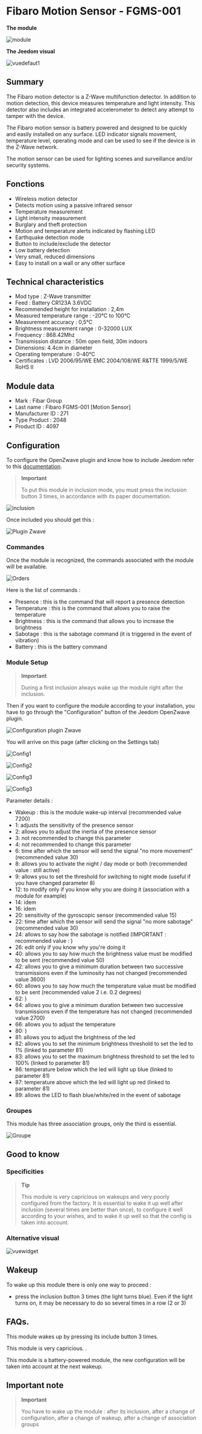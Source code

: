 # Fibaro Motion Sensor - FGMS-001

**The module**

![module](images/fibaro.fgms001/module.jpg)

**The Jeedom visual**

![vuedefaut1](images/fibaro.fgms001/vuedefaut1.jpg)

## Summary

The Fibaro motion detector is a Z-Wave multifunction detector. In addition to motion detection, this device measures temperature and light intensity. This detector also includes an integrated accelerometer to detect any attempt to tamper with the device.

The Fibaro motion sensor is battery powered and designed to be quickly and easily installed on any surface. LED indicator signals movement, temperature level, operating mode and can be used to see if the device is in the Z-Wave network.

The motion sensor can be used for lighting scenes and surveillance and/or security systems.

## Fonctions

-   Wireless motion detector
-   Detects motion using a passive infrared sensor
-   Temperature measurement
-   Light intensity measurement
-   Burglary and theft protection
-   Motion and temperature alerts indicated by flashing LED
-   Earthquake detection mode
-   Button to include/exclude the detector
-   Low battery detection
-   Very small, reduced dimensions
-   Easy to install on a wall or any other surface

## Technical characteristics

-   Mod type : Z-Wave transmitter
-   Feed : Battery CR123A 3.6VDC
-   Recommended height for installation : 2,4m
-   Measured temperature range : -20°C to 100°C
-   Measurement accuracy : 0,5°C
-   Brightness measurement range : 0-32000 LUX
-   Frequency : 868.42Mhz
-   Transmission distance : 50m open field, 30m indoors
-   Dimensions: 4.4cm in diameter
-   Operating temperature : 0-40°C
-   Certificates : LVD 2006/95/WE EMC 2004/108/WE R&TTE 1999/5/WE RoHS II

## Module data

-   Mark : Fibar Group
-   Last name : Fibaro FGMS-001 \[Motion Sensor\]
-   Manufacturer ID : 271
-   Type Product : 2048
-   Product ID : 4097

## Configuration

To configure the OpenZwave plugin and know how to include Jeedom refer to this [documentation](https://doc.jeedom.com/en_US/plugins/automation%20protocol/openzwave/).

> **Important**
>
> To put this module in inclusion mode, you must press the inclusion button 3 times, in accordance with its paper documentation.

![inclusion](images/fibaro.fgms001/inclusion.jpg)

Once included you should get this :

![Plugin Zwave](images/fibaro.fgms001/information.jpg)

### Commandes

Once the module is recognized, the commands associated with the module will be available.

![Orders](images/fibaro.fgms001/commandes.jpg)

Here is the list of commands :

-   Presence : this is the command that will report a presence detection
-   Temperature : this is the command that allows you to raise the temperature
-   Brightness : this is the command that allows you to increase the brightness
-   Sabotage : this is the sabotage command (it is triggered in the event of vibration)
-   Battery : this is the battery command

### Module Setup

> **Important**
>
> During a first inclusion always wake up the module right after the inclusion.

Then if you want to configure the module according to your installation, you have to go through the "Configuration" button of the Jeedom OpenZwave plugin.

![Configuration plugin Zwave](images/plugin/bouton_configuration.jpg)

You will arrive on this page (after clicking on the Settings tab)

![Config1](images/fibaro.fgms001/config1.jpg)

![Config2](images/fibaro.fgms001/config2.jpg)

![Config3](images/fibaro.fgms001/config3.jpg)

![Config3](images/fibaro.fgms001/config4.jpg)

Parameter details :

-   Wakeup : this is the module wake-up interval (recommended value 7200)
-   1: adjusts the sensitivity of the presence sensor
-   2: allows you to adjust the inertia of the presence sensor
-   3: not recommended to change this parameter
-   4: not recommended to change this parameter
-   6: time after which the sensor will send the signal "no more movement" (recommended value 30)
-   8: allows you to activate the night / day mode or both (recommended value : still active)
-   9: allows you to set the threshold for switching to night mode (useful if you have changed parameter 8)
-   12: to modify only if you know why you are doing it (association with a module for example)
-   14: idem
-   16: idem
-   20: sensitivity of the gyroscopic sensor (recommended value 15)
-   22: time after which the sensor will send the signal "no more sabotage" (recommended value 30)
-   24: allows to say how the sabotage is notified (IMPORTANT : recommended value :  )
-   26: edit only if you know why you're doing it
-   40: allows you to say how much the brightness value must be modified to be sent (recommended value 50)
-   42: allows you to give a minimum duration between two successive transmissions even if the luminosity has not changed (recommended value 3600)
-   60: allows you to say how much the temperature value must be modified to be sent (recommended value 2 i.e. 0.2 degrees)
-   62: )
-   64: allows you to give a minimum duration between two successive transmissions even if the temperature has not changed (recommended value 2700)
-   66: allows you to adjust the temperature
-   80: )
-   81: allows you to adjust the brightness of the led
-   82: allows you to set the minimum brightness threshold to set the led to 1% (linked to parameter 81)
-   83: allows you to set the maximum brightness threshold to set the led to 100% (linked to parameter 81)
-   86: temperature below which the led will light up blue (linked to parameter 81)
-   87: temperature above which the led will light up red (linked to parameter 81)
-   89: allows the LED to flash blue/white/red in the event of sabotage

### Groupes

This module has three association groups, only the third is essential.

![Groupe](images/fibaro.fgms001/groupe.jpg)

## Good to know

### Specificities

> **Tip**
>
> This module is very capricious on wakeups and very poorly configured from the factory. It is essential to wake it up well after inclusion (several times are better than once), to configure it well according to your wishes, and to wake it up well so that the config is taken into account.

### Alternative visual

![vuewidget](images/fibaro.fgms001/vuewidget.jpg)

## Wakeup

To wake up this module there is only one way to proceed :

-   press the inclusion button 3 times (the light turns blue). Even if the light turns on, it may be necessary to do so several times in a row (2 or 3)

## FAQs.

This module wakes up by pressing its include button 3 times.

This module is very capricious. .

This module is a battery-powered module, the new configuration will be taken into account at the next wakeup.

## Important note

> **Important**
>
> You have to wake up the module : after its inclusion, after a change of configuration, after a change of wakeup, after a change of association groups
